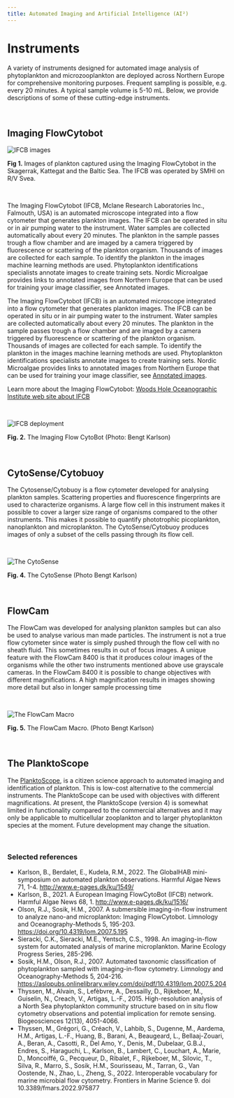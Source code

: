 ```yaml
---
title: Automated Imaging and Artificial Intelligence (AI²)
---
```


# Instruments

A variety of instruments designed for automated image analysis of phytoplankton and microzooplankton are deployed across Northern Europe for comprehensive monitoring purposes. Frequent sampling is possible, e.g. every 20 minutes. A typical sample volume is 5-10 mL. Below, we provide descriptions of some of these cutting-edge instruments.

&nbsp;  

## Imaging FlowCytobot

![IFCB images](/assets/ifcb_mosaic_for_nordic_microalgae.png)

__Fig 1.__ Images of plankton captured using the Imaging FlowCytobot in the Skagerrak, Kattegat and the Baltic Sea. The IFCB was operated by SMHI on R/V Svea.

&nbsp;  

The Imaging FlowCytobot (IFCB, Mclane Research Laboratories Inc., Falmouth, USA) is an automated microscope integrated into a flow cytometer that generates plankton images. The IFCB can be operated in situ or in air pumping water to the instrument. Water samples are collected automatically about every 20 minutes. The plankton in the sample passes trough a flow chamber and are imaged by a camera triggered by fluorescence or scattering of the plankton organism. Thousands of images are collected for each sample. To identify the plankton in the images machine learning methods are used. Phytoplankton identifications specialists annotate images to create training sets. Nordic Microalgae provides links to annotated images from Northern Europe that can be used for training your image classifier, see Annotated images.


The Imaging FlowCytobot (IFCB) is an automated microscope integrated into a flow cytometer that generates plankton images. The IFCB can be operated in situ or in air pumping water to the instrument. Water samples are collected automatically about every 20 minutes. The plankton in the sample passes trough a flow chamber and are imaged by a camera triggered by fluorescence or scattering of the plankton organism. Thousands of images are collected for each sample. To identify the plankton in the images machine learning methods are used. Phytoplankton identifications specialists annotate images to create training sets. Nordic Microalgae provides links to annotated images from Northern Europe that can be used for training your image classifier, see [Annotated images](/annotated-images/).

Learn more about the Imaging FlowCytobot: [Woods Hole Oceanographic Institute web site about IFCB](https://www2.whoi.edu/staff/hsosik/ifcb/)

&nbsp;  

![IFCB deployment](/assets/Imaging_FlowCytobot_10_October_2017_cropped_IMG_1273_small.jpg)

__Fig. 2.__ The Imaging Flow CytoBot (Photo: Bengt Karlson)

&nbsp;  

## CytoSense/Cytobuoy

The Cytosense/Cytobuoy is a flow cytometer developed for analysing plankton samples. Scattering properties and fluorescence fingerprints are used to characterize organisms. A large flow cell in this instrument makes it possible to cover a larger size range of organisms compared to the other instruments. This makes it possible to quantify phototrophic picoplankton, nanoplankton and microplankton. The CytoSense/Cytobuoy produces images of only a subset of the cells passing through its flow cell.

&nbsp;  

![The CytoSense](/assets/cytosense_IMG_9015_cropped.JPG)

__Fig. 4.__ The CytoSense (Photo Bengt Karlson)

&nbsp;  

## FlowCam

The FlowCam was developed for analysing plankton samples but can also be used to analyse various man made particles. The instrument is not a true flow cytometer since water is simply pushed through the flow cell with no sheath fluid. This sometimes results in out of focus images. A unique feature with the FlowCam 8400 is that it produces colour images of the organisms while the other two instruments mentioned above use grayscale cameras. In the FlowCam 8400 it is possible to change objectives with different magnifications. A high magnification results in images showing more detail but also in longer sample processing time

&nbsp;  

![The FlowCam Macro](/assets/flow_cam_macro_IMG_8981_cropped.JPG)

__Fig. 5.__ The FlowCam Macro. (Photo Bengt Karlson)

&nbsp;  

## The PlanktoScope

The [PlanktoScope](https://www.planktoscope.org), is a citizen science approach to automated imaging and identification of plankton. This is low-cost alternative to the commercial instruments. The PlanktoScope can be used with objectives with different magnifications. At present, the PlanktoScope (version 4) is somewhat limited in functionality compared to the commercial alternatives and it may only be applicable to multicellular zooplankton and to larger phytoplankton species at the moment. Future development may change the situation.


&nbsp;  

### Selected references

- Karlson, B., Berdalet, E., Kudela, R.M., 2022. The GlobalHAB mini-symposium on automated plankton observations. Harmful Algae News 71, 1-4. http://www.e-pages.dk/ku/1549/
- Karlson, B., 2021. A European Imaging FlowCytoBot (IFCB) network. Harmful Algae News 68, 1. http://www.e-pages.dk/ku/1516/
- Olson, R.J., Sosik, H.M., 2007. A submersible imaging-in-flow instrument to analyze nano-and microplankton: Imaging FlowCytobot. Limnology and Oceanography-Methods 5, 195-203. https://doi.org/10.4319/lom.2007.5.195
- Sieracki, C.K., Sieracki, M.E., Yentsch, C.S., 1998. An imaging-in-flow system for automated analysis of marine microplankton. Marine Ecology Progress Series, 285-296.
- Sosik, H.M., Olson, R.J., 2007. Automated taxonomic classification of phytoplankton sampled with imaging-in-flow cytometry. Limnology and Oceanography-Methods 5, 204-216. https://aslopubs.onlinelibrary.wiley.com/doi/pdf/10.4319/lom.2007.5.204
- Thyssen, M., Alvain, S., Lefèbvre, A., Dessailly, D., Rijkeboer, M., Guiselin, N., Creach, V., Artigas, L.-F., 2015. High-resolution analysis of a North Sea phytoplankton community structure based on in situ flow cytometry observations and potential implication for remote sensing. Biogeosciences 12(13), 4051-4066.
- Thyssen, M., Grégori, G., Créach, V., Lahbib, S., Dugenne, M., Aardema, H.M., Artigas, L.-F., Huang, B., Barani, A., Beaugeard, L., Bellaaj-Zouari, A., Beran, A., Casotti, R., Del Amo, Y., Denis, M., Dubelaar, G.B.J., Endres, S., Haraguchi, L., Karlson, B., Lambert, C., Louchart, A., Marie, D., Moncoiffé, G., Pecqueur, D., Ribalet, F., Rijkeboer, M., Silovic, T., Silva, R., Marro, S., Sosik, H.M., Sourisseau, M., Tarran, G., Van Oostende, N., Zhao, L., Zheng, S., 2022. Interoperable vocabulary for marine microbial flow cytometry. Frontiers in Marine Science 9. doi 10.3389/fmars.2022.975877

